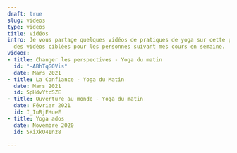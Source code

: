 ```yaml
---
draft: true
slug: videos
type: videos
title: Vidéos
intro: Je vous partage quelques vidéos de pratiques de yoga sur cette page. Je proposerai
  des vidéos ciblées pour les personnes suivant mes cours en semaine.
videos:
- title: Changer les perspectives - Yoga du matin
  id: "-ABhTqG0Vis"
  date: Mars 2021
- title: La Confiance - Yoga du Matin
  date: Mars 2021
  id: SpHdvYtcSZE
- title: Ouverture au monde - Yoga du matin
  date: Février 2021
  id: I_IuRjEHueE
- title: Yoga ados
  date: Novembre 2020
  id: SRiXkO4Inz8

---
```

